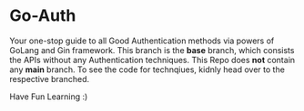 # Go-Auth
Your one-stop guide to all Good Authentication methods via powers of GoLang and Gin framework. This branch is the **base** branch, which consists the APIs without any Authentication techniques. This Repo does **not** contain any **main** branch. To see the code for technqiues, kidnly head over to the respective branched.

Have Fun Learning :)
